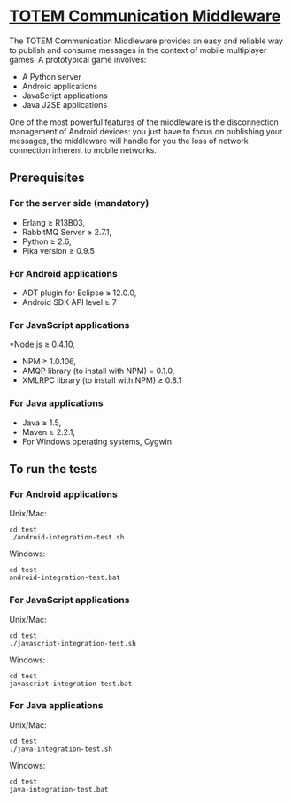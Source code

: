 [TOTEM Communication Middleware](http://www.totem-games.org/?q=Communication%20Middleware)
================================

The TOTEM Communication Middleware provides an easy and reliable way to 
publish and consume messages in the context of mobile multiplayer games. 
A prototypical game involves:
* A Python server
* Android applications
* JavaScript applications
* Java J2SE applications

One of the most powerful features of the middleware is the disconnection 
management of Android devices: you just have to focus on publishing your 
messages, the middleware will handle for you the loss of network 
connection inherent to mobile networks.

Prerequisites
-------------

### For the server side (mandatory)
* Erlang ≥ R13B03,
* RabbitMQ Server ≥ 2.7.1,
* Python ≥ 2.6,
* Pika version ≥ 0.9.5

### For Android applications
* ADT plugin for Eclipse ≥ 12.0.0,
* Android SDK API level ≥ 7

### For JavaScript applications
*Node.js ≥ 0.4.10,
* NPM ≥ 1.0.106,
* AMQP library (to install with NPM) = 0.1.0,
* XMLRPC library (to install with NPM) ≥ 0.8.1 

### For Java applications
* Java ≥ 1.5,
* Maven ≥ 2.2.1,
* For Windows operating systems, Cygwin

To run the tests
----------------

### For Android applications
Unix/Mac:

    cd test
    ./android-integration-test.sh

Windows:

    cd test
    android-integration-test.bat

### For JavaScript applications
Unix/Mac:

    cd test
    ./javascript-integration-test.sh

Windows:

    cd test
    javascript-integration-test.bat

### For Java applications
Unix/Mac:

    cd test
    ./java-integration-test.sh

Windows:

    cd test
    java-integration-test.bat